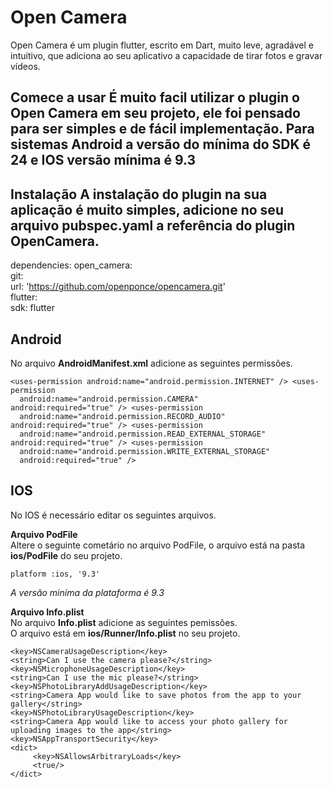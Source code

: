   
# Open Camera    
 Open Camera é um plugin flutter, escrito em Dart, muito leve, agradável e intuitivo, que adiciona ao seu aplicativo a capacidade de tirar fotos e gravar vídeos.  
     
## Comece a usar É muito facil utilizar o plugin o **Open Camera** em seu projeto, ele foi pensado para ser simples e de fácil implementação. Para sistemas **Android** a versão do mínima do SDK é 24 e **IOS** versão mínima é 9.3  
## Instalação A instalação do plugin na sua aplicação é muito simples, adicione no seu arquivo **pubspec.yaml** a referência do plugin **OpenCamera**.  
  
 dependencies:      open_camera:    
        git:    
          url: 'https://github.com/openponce/opencamera.git'    
      flutter:    
        sdk: flutter  
    
##  Android  
No arquivo **AndroidManifest.xml** adicione as seguintes permissões.  
```  
<uses-permission android:name="android.permission.INTERNET" /> <uses-permission    
  android:name="android.permission.CAMERA"    
android:required="true" /> <uses-permission    
  android:name="android.permission.RECORD_AUDIO"    
android:required="true" /> <uses-permission    
  android:name="android.permission.READ_EXTERNAL_STORAGE"    
android:required="true" /> <uses-permission    
  android:name="android.permission.WRITE_EXTERNAL_STORAGE"    
  android:required="true" />  
```  
##  IOS  
No IOS é necessário editar os seguintes arquivos.  
  
**Arquivo PodFile**  
Altere o seguinte cometário no arquivo PodFile, o arquivo está na pasta **ios/PodFile** do seu projeto.  
```  
platform :ios, '9.3'  
```  
*A versão miníma da plataforma é 9.3*  
  
**Arquivo Info.plist**  
No arquivo **Info.plist** adicione as seguintes pemissões.  
O arquivo está em **ios/Runner/Info.plist** no seu projeto.  
  
```
<key>NSCameraUsageDescription</key>
<string>Can I use the camera please?</string>    
<key>NSMicrophoneUsageDescription</key>
<string>Can I use the mic please?</string>    
<key>NSPhotoLibraryAddUsageDescription</key>    
<string>Camera App would like to save photos from the app to your gallery</string>    
<key>NSPhotoLibraryUsageDescription</key>    
<string>Camera App would like to access your photo gallery for uploading images to the app</string>    
<key>NSAppTransportSecurity</key>    
<dict>    
	 <key>NSAllowsArbitraryLoads</key>    
	 <true/>    
</dict>
```
    
